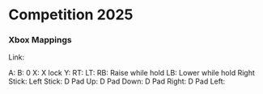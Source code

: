 # Competition 2025

### Xbox Mappings
Link: 

A:
B: 0
X: X lock
Y:
RT:
LT:
RB: Raise while hold
LB: Lower while hold
Right Stick:
Left Stick:
D Pad Up:
D Pad Down:
D Pad Right:
D Pad Left: